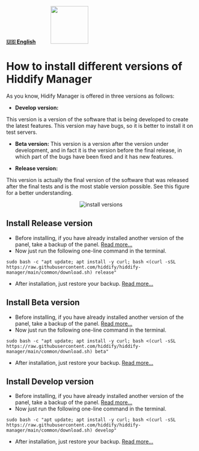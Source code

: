 [**🇺🇸 English**](https://github.com/hiddify/Hiddify-Manager/wiki/%D9%86%D8%B5%D8%A8-%D9%86%D8%B3%D8%AE%D9%87%E2%80%8C%D9%87%D8%A7%DB%8C-%D9%85%D8%AE%D8%AA%D9%84%D9%81-%D9%87%DB%8C%D8%AF%DB%8C%D9%81%D8%A7%DB%8C%E2%80%8C%D9%85%D9%86%DB%8C%D8%AC%D8%B1)&nbsp;&nbsp;&nbsp;&nbsp;&nbsp;&nbsp;&nbsp;&nbsp;&nbsp;&nbsp;<a href="https://github.com/hiddify/hiddify-config/wiki/%D9%87%D9%85%D9%87-%D8%A2%D9%85%D9%88%D8%B2%D8%B4%E2%80%8C%D9%87%D8%A7-%D9%88-%D9%88%DB%8C%D8%AF%D8%A6%D9%88%D9%87%D8%A7"><img width="100" src="https://github.com/hiddify/hiddify-config/assets/125398461/3704cd84-eee6-4c45-abe7-3c02936bbebb" /></a>

<div dir="ltr" markdown="1">

# How to install different versions of Hiddify Manager
As you know, Hidify Manager is offered in three versions as follows:

* **Develop version:**

This version is a version of the software that is being developed to create the latest features. This version may have bugs, so it is better to install it on test servers.

* **Beta version:**
This version is a version after the version under development, and in fact it is the version before the final release, in which part of the bugs have been fixed and it has new features.

* **Release version:**


This version is actually the final version of the software that was released after the final tests and is the most stable version possible. See this figure for a better understanding.

<div align=center>

![install versions](https://github.com/hiddify/Hiddify-Manager/assets/125398461/6528a2c5-f938-48c3-a88f-f829d7e3a481)

</div>

## Install Release version
* Before installing, if you have already installed another version of the panel, take a backup of the panel. [Read more...](https://github.com/hiddify/Hiddify-Manager/wiki/How-to-backup-and-restore-panel-on-Hiddify#how-to-backup-and-restore-panel-on-hiddify)
* Now just run the following one-line command in the terminal.

```
sudo bash -c "apt update; apt install -y curl; bash <(curl -sSL https://raw.githubusercontent.com/hiddify/hiddify-manager/main/common/download.sh) release"
```

* After installation, just restore your backup. [Read more...](https://github.com/hiddify/Hiddify-Manager/wiki/How-to-backup-and-restore-panel-on-Hiddify#restoring-backup-file)


## Install Beta version
* Before installing, if you have already installed another version of the panel, take a backup of the panel. [Read more...](https://github.com/hiddify/Hiddify-Manager/wiki/How-to-backup-and-restore-panel-on-Hiddify#how-to-backup-and-restore-panel-on-hiddify)
* Now just run the following one-line command in the terminal.

```
sudo bash -c "apt update; apt install -y curl; bash <(curl -sSL https://raw.githubusercontent.com/hiddify/hiddify-manager/main/common/download.sh) beta"
```

* After installation, just restore your backup. [Read more...](https://github.com/hiddify/Hiddify-Manager/wiki/How-to-backup-and-restore-panel-on-Hiddify#restoring-backup-file)


## Install Develop version
* Before installing, if you have already installed another version of the panel, take a backup of the panel. [Read more...](https://github.com/hiddify/Hiddify-Manager/wiki/How-to-backup-and-restore-panel-on-Hiddify#how-to-backup-and-restore-panel-on-hiddify)
* Now just run the following one-line command in the terminal.

```
sudo bash -c "apt update; apt install -y curl; bash <(curl -sSL https://raw.githubusercontent.com/hiddify/hiddify-manager/main/common/download.sh) develop"
```

* After installation, just restore your backup. [Read more...](https://github.com/hiddify/Hiddify-Manager/wiki/How-to-backup-and-restore-panel-on-Hiddify#restoring-backup-file)